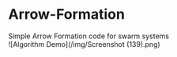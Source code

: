 # Arrow-Formation
Simple Arrow Formation code for swarm systems  
![Algorithm Demo](/img/Screenshot (139).png)
